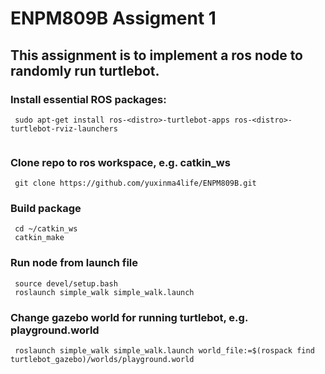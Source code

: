 # ENPM809B Assigment 1

## This assignment is to implement a ros node to randomly run turtlebot. 

### Install essential ROS packages:
```
 sudo apt-get install ros-<distro>-turtlebot-apps ros-<distro>-turtlebot-rviz-launchers
 
```
### Clone repo to ros workspace, e.g. catkin_ws
```
 git clone https://github.com/yuxinma4life/ENPM809B.git
```
### Build package
```
 cd ~/catkin_ws
 catkin_make
```
### Run node from launch file
```
 source devel/setup.bash
 roslaunch simple_walk simple_walk.launch
```
### Change gazebo world for running turtlebot, e.g. playground.world
```
 roslaunch simple_walk simple_walk.launch world_file:=$(rospack find turtlebot_gazebo)/worlds/playground.world
```
